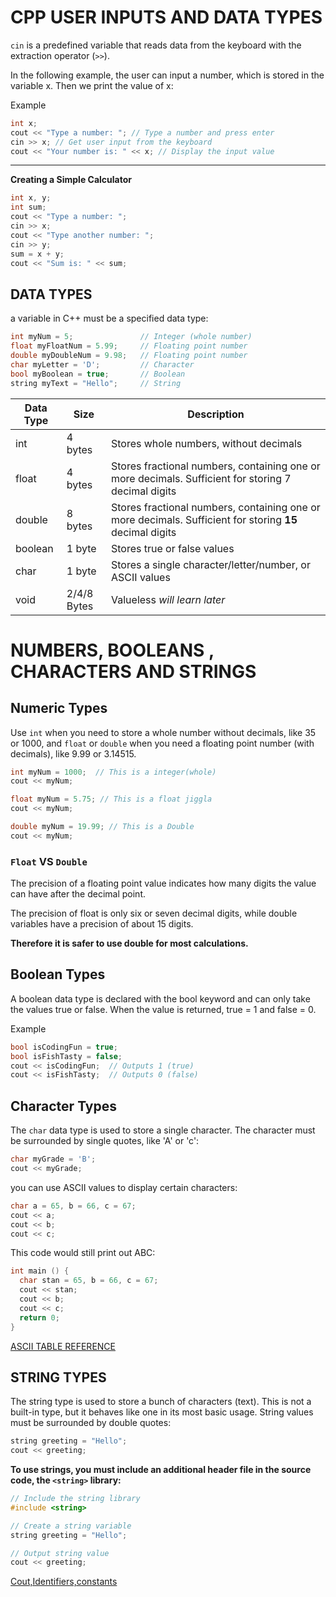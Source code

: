 # CPP USER INPUTS AND DATA TYPES

`cin` is a predefined variable that reads data from the keyboard with the extraction operator (`>>`).

In the following example, the user can input a number, which is stored in the variable x. Then we print the value of x:

Example
```cpp
int x; 
cout << "Type a number: "; // Type a number and press enter
cin >> x; // Get user input from the keyboard
cout << "Your number is: " << x; // Display the input value
```
----

**Creating a Simple Calculator**

```cpp
int x, y;
int sum;
cout << "Type a number: ";
cin >> x;
cout << "Type another number: ";
cin >> y;
sum = x + y;
cout << "Sum is: " << sum;
```

## DATA TYPES

a variable in C++ must be a specified data type:

```cpp
int myNum = 5;               // Integer (whole number)
float myFloatNum = 5.99;     // Floating point number
double myDoubleNum = 9.98;   // Floating point number
char myLetter = 'D';         // Character
bool myBoolean = true;       // Boolean
string myText = "Hello";     // String
```

|Data Type| Size | Description|
|----------|-----|-------------|
|int	|4 bytes|	Stores whole numbers, without decimals|
|float	|4 bytes	|Stores fractional numbers, containing one or more decimals. Sufficient for storing 7 decimal digits|
|double	|8 bytes	|Stores fractional numbers, containing one or more decimals. Sufficient for storing **15** decimal digits|
|boolean	|1 byte	|Stores true or false values|
|char	|1 byte	|Stores a single character/letter/number, or ASCII values
|void | 2/4/8 Bytes| Valueless *will learn later*|


# NUMBERS, BOOLEANS , CHARACTERS AND STRINGS

## Numeric Types
Use `int` when you need to store a whole number without decimals, like 35 or 1000, and `float` or `double` when you need a floating point number (with decimals), like 9.99 or 3.14515.


```cpp
int myNum = 1000;  // This is a integer(whole)
cout << myNum;

float myNum = 5.75; // This is a float jiggla
cout << myNum;

double myNum = 19.99; // This is a Double
cout << myNum;
```
### `Float` VS `Double`

The precision of a floating point value indicates how many digits the value can have after the decimal point. 

The precision of float is only six or seven decimal digits, while double variables have a precision of about 15 digits. 

**Therefore it is safer to use double for most calculations.**

## Boolean Types

A boolean data type is declared with the bool keyword and can only take the values true or false. 
When the value is returned, true = 1 and false = 0.

Example
```cpp
bool isCodingFun = true;
bool isFishTasty = false;
cout << isCodingFun;  // Outputs 1 (true)
cout << isFishTasty;  // Outputs 0 (false)
```

## Character Types 

The `char` data type is used to store a single character. The character must be surrounded by single quotes, like 'A' or 'c':

```cpp
char myGrade = 'B';
cout << myGrade;
```

you can use ASCII values to display certain characters:
```cpp
char a = 65, b = 66, c = 67;
cout << a;
cout << b;
cout << c;
```

This code would still print out ABC:

```cpp
int main () {
  char stan = 65, b = 66, c = 67;
  cout << stan;
  cout << b;
  cout << c;
  return 0;
}
```
[ASCII TABLE REFERENCE](https://www.w3schools.com/charsets/ref_html_ascii.asp)


## STRING TYPES

The string type is used to store a bunch of characters (text). This is not a built-in type, but it behaves like one in its most basic usage. 
String values must be surrounded by double quotes:

```cpp
string greeting = "Hello";
cout << greeting;
```

**To use strings, you must include an additional header file in the source code, the `<string>` library:**
```cpp
// Include the string library
#include <string>

// Create a string variable
string greeting = "Hello";

// Output string value
cout << greeting;
```


[Cout,Identifiers,constants](https://github.com/Lethalz/LethalZet/tree/main/202109231850.)






